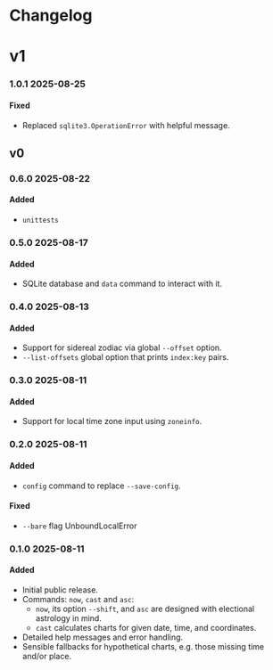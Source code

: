 # Changelog

# v1

### 1.0.1 2025-08-25

#### Fixed

- Replaced `sqlite3.OperationError` with helpful message.

## v0

### 0.6.0 2025-08-22

#### Added

- `unittests`

### 0.5.0 2025-08-17

#### Added

- SQLite database and `data` command to interact with it.


### 0.4.0 2025-08-13

#### Added

- Support for sidereal zodiac via global `--offset` option.
- `--list-offsets` global option that prints `index:key` pairs.


### 0.3.0 2025-08-11

#### Added

- Support for local time zone input using `zoneinfo`.


### 0.2.0 2025-08-11

#### Added

- `config` command to replace `--save-config`.

#### Fixed

- `--bare` flag UnboundLocalError


### 0.1.0 2025-08-11

#### Added

- Initial public release.
- Commands: `now`, `cast` and `asc`:
    * `now`, its option `--shift`, and `asc` are designed with electional astrology in mind.
    * `cast` calculates charts for given date, time, and coordinates.
- Detailed help messages and error handling.
- Sensible fallbacks for hypothetical charts, e.g. those missing time and/or place.
